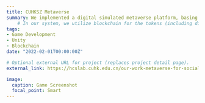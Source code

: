 ```yaml
---
title: CUHKSZ Metaverse
summary: We implemented a digital simulated metaverse platform, basing on CUHK(SZ) campus. 
    # In our system, we utilize blockchain for the tokens (including digital currency and NFTs) in the format of smart contracts.
tags:
- Game Development
- Unity
- Blockchain
date: "2022-02-01T00:00:00Z"

# Optional external URL for project (replaces project detail page).
external_link: https://hcslab.cuhk.edu.cn/our-work-metaverse-for-social-good-a-university-campus-prototye-has-been-accepted-by-acm-mm-2021/

image:
  caption: Game Screenshot
  focal_point: Smart
---
```

